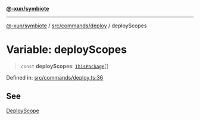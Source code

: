 [**@-xun/symbiote**](../../../../README.md)

***

[@-xun/symbiote](../../../../README.md) / [src/commands/deploy](../README.md) / deployScopes

# Variable: deployScopes

> `const` **deployScopes**: [`ThisPackage`](../../../configure/enumerations/ThisPackageGlobalScope.md#thispackage)[]

Defined in: [src/commands/deploy.ts:36](https://github.com/Xunnamius/symbiote/blob/5aba0025b9a2417f80cab078fc2ddb0b25903903/src/commands/deploy.ts#L36)

## See

[DeployScope](../../../configure/enumerations/ThisPackageGlobalScope.md)
